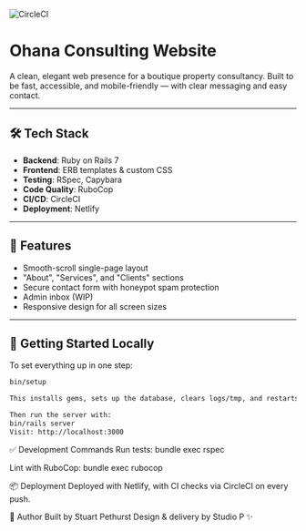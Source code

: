 ![CircleCI](https://circleci.com/gh/stuartpet/ohana_site.svg?style=shield)

# Ohana Consulting Website

A clean, elegant web presence for a boutique property consultancy. Built to be fast, accessible, and mobile-friendly — with clear messaging and easy contact.

---

## 🛠 Tech Stack

- **Backend**: Ruby on Rails 7
- **Frontend**: ERB templates & custom CSS
- **Testing**: RSpec, Capybara
- **Code Quality**: RuboCop
- **CI/CD**: CircleCI
- **Deployment**: Netlify

---

## 🚀 Features

- Smooth-scroll single-page layout
- "About", "Services", and "Clients" sections
- Secure contact form with honeypot spam protection
- Admin inbox (WIP)
- Responsive design for all screen sizes

---

## 🧪 Getting Started Locally

To set everything up in one step:

```bash
bin/setup

This installs gems, sets up the database, clears logs/tmp, and restarts the Rails server.

Then run the server with:
bin/rails server
Visit: http://localhost:3000
```

✅ Development Commands
Run tests:
bundle exec rspec

Lint with RuboCop:
bundle exec rubocop

📦 Deployment
Deployed with Netlify, with CI checks via CircleCI on every push.

👤 Author
Built by Stuart Pethurst
Design & delivery by Studio P ✨